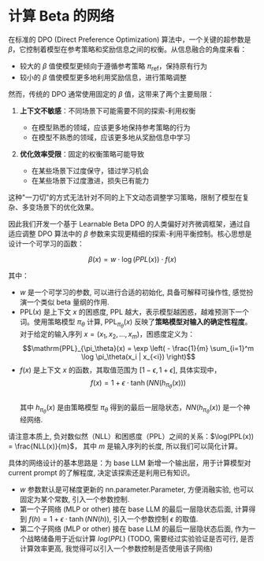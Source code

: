 # 计算 Beta 的网络

在标准的 DPO (Direct Preference Optimization)  算法中，一个关键的超参数是 $\beta$，它控制着模型在参考策略和奖励信息之间的权衡。从信息融合的角度来看：

- 较大的 $\beta$ 值使模型更倾向于遵循参考策略 $\pi_{\text{ref}}$，保持原有行为
- 较小的 $\beta$ 值使模型更多地利用奖励信息，进行策略调整

然而，传统的 DPO 通常使用固定的 $\beta$ 值，这带来了两个主要局限：

1. **上下文不敏感**：不同场景下可能需要不同的探索-利用权衡
   - 在模型熟悉的领域，应该更多地保持参考策略的行为
   - 在模型不熟悉的领域，应该更多地从奖励信息中学习

2. **优化效率受限**：固定的权衡策略可能导致
   - 在某些场景下过度保守，错过学习机会
   - 在某些场景下过度激进，损失已有能力

这种"一刀切"的方式无法针对不同的上下文动态调整学习策略，限制了模型在复杂、多变场景下的优化效果。

因此我们开发一个基于 Learnable Beta DPO 的人类偏好对齐微调框架，通过自适应调整 DPO 算法中的 $\beta$ 参数来实现更精细的探索-利用平衡控制。核心思想是设计一个可学习的函数：

$$\beta(x) = w \cdot \log(PPL(x)) \cdot f(x)$$

其中：
- $w$ 是一个可学习的参数, 可以进行合适的初始化, 具备可解释可操作性, 感觉扮演一个类似 beta 量纲的作用. 
- $\mathrm{PPL}(x)$ 是上下文 $x$ 的困惑度, PPL 越大，表示模型越困惑，越难预测下一个词。使用策略模型 $\pi_\theta$ 计算, $\mathrm{PPL}_{\pi_\theta}(x)$ 反映了**策略模型对输入的确定性程度**。对于给定的输入序列 $x = (x_1, x_2, ..., x_m)$，困惑度定义为：
$$\mathrm{PPL}_{\pi_\theta}(x) = \exp \left( - \frac{1}{m} \sum_{i=1}^m \log \pi_\theta(x_i | x_{<i}) \right)$$
- $f(x)$ 是上下文 $x$ 的函数，其取值范围为 $[1-\epsilon, 1+\epsilon]$, 具体实现中，
$$f(x) = 1 + \epsilon \cdot \tanh(NN(h_{\pi_\theta}(x)))$$  
其中 $h_{\pi_\theta}(x)$ 是由策略模型 $\pi_\theta$ 得到的最后一层隐状态，$NN(h_{\pi_\theta}(x))$ 是一个神经网络. 


请注意本质上, 负对数似然（NLL）和困惑度（PPL）之间的关系：$\log(PPL(x)) = \frac{NLL(x)}{m}$， 其中 $m$ 是输入序列的长度, 所以我们可以简化计算。


具体的网络设计的基本思路是：为 base LLM 新增一个输出层，用于计算模型对 current prompt 的了解程度, 决定该探索还是利用已有知识。
- $w$ 参数默认是可梯度更新的 nn.parameter.Parameter, 方便消融实验, 也可以固定为某个常数, 引入一个参数控制.   
- 第一个子网络 (MLP or other) 接在 base LLM 的最后一层隐状态后面, 计算得到 $f(h) = 1 + \epsilon \cdot \tanh(NN(h))$, 引入一个参数控制 $\epsilon$ 的取值. 
- 第二个子网络 (MLP or other) 接在 base LLM 的最后一层隐状态后面, 作为一个战略储备用于近似计算 $log(PPL)$ (TODO, 需要经过实验验证是否可行, 是否计算效率更高, 我觉得可以引入一个参数控制是否使用该子网络)





